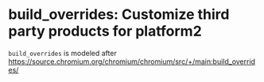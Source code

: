 # build_overrides: Customize third party products for platform2

`build_overrides` is modeled after
https://source.chromium.org/chromium/chromium/src/+/main:build_overrides/
